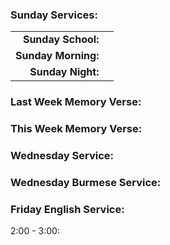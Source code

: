 ### Sunday Services:
|                     |                                                |
| -------------------:|:---------------------------------------------- |
|  **Sunday School:** |  |
| **Sunday Morning:** |  |
|   **Sunday Night:** |  |
### Last Week Memory Verse:

### This Week Memory Verse:

### Wednesday Service:

### Wednesday Burmese Service:

### Friday English Service:
2:00 - 3:00: 